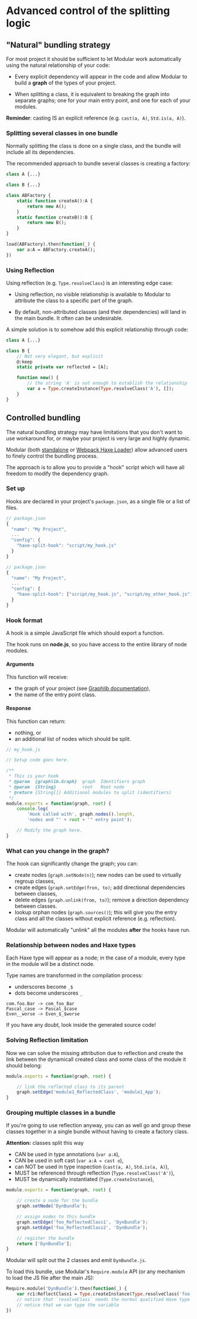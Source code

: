 # Advanced control of the splitting logic

## "Natural" bundling strategy

For most project it should be sufficient to let Modular work automatically
using the natural relationship of your code:

- Every explicit dependency will appear in the code and allow Modular to
  build a **graph** of the types of your project.

- When splitting a class, it is equivalent to breaking the graph into separate
  graphs; one for your main entry point, and one for each of your modules.

**Reminder**: casting IS an explicit reference (e.g. `cast(a, A)`, `Std.is(a, A)`).


### Splitting several classes in one bundle

Normally splitting the class is done on a single class, and the bundle
will include all its dependencies.

The recommended approach to bundle several classes is creating a factory:

```haxe
class A {...}

class B {...}

class ABFactory {
	static function createA():A {
		return new A();
	}
	static function createB():B {
		return new B();
	}
}

load(ABFactory).then(function(_) {
	var a:A = ABFactory.createA();
})
```


### Using Reflection

Using reflection (e.g. `Type.resolveClass`) is an interesting edge case:

- Using reflection, no visible relationship is available to Modular to
  attribute the class to a specific part of the graph.

- By default, non-attributed classes (and their dependencies) will land in the
  main bundle. It often can be undesirable.

A simple solution is to somehow add this explicit relationship through code:

```haxe
class A {...}

class B {
	// Not very elegant, but explicit
	@:keep
	static private var reflected = [A];

	function new() {
		// the string 'A' is not enough to establish the relationship
		var a = Type.createInstance(Type.resolveClass('A'), []);
	}
}

```

## Controlled bundling

The natural bundling strategy may have limitations that you don't want to
use workaround for, or maybe your project is very large and highly dynamic.

Modular (both [standalone](start.md) or [Webpack Haxe Loader](https://github.com/jasononeil/webpack-haxe-loader))
allow advanced users to finely control the bundling process.

The approach is to allow you to provide a "hook" script which will have
all freedom to modify the dependency graph.

### Set up

Hooks are declared in your project's `package.json`, as a single file
or a list of files.

```javascript
// package.json
{
  "name": "My Project",
  ...
  "config": {
    "haxe-split-hook": "script/my_hook.js"
  }
}
```
```javascript
// package.json
{
  "name": "My Project",
  ...
  "config": {
    "haxe-split-hook": ["script/my_hook.js", "script/my_other_hook.js"]
  }
}
```

### Hook format

A hook is a simple JavaScript file which should export a function.

The hook runs on **node.js**, so you have access to the entire library
of node modules.

#### Arguments

This function will receive:

- the graph of your project
  (see [Graphlib documentation](https://github.com/dagrejs/graphlib/wiki)),
- the name of the entry point class.

#### Response

This function can return:

- nothing, or
- an additional list of nodes which should be split.

```javascript
// my_hook.js

// Setup code goes here.

/**
 * This is your hook
 * @param  {graphlib.Graph}  graph  Identifiers graph
 * @param  {String}          root   Root node
 * @return {String[]} Additional modules to split (identifiers)
 */
module.exports = function(graph, root) {
	console.log(
		'Hook called with', graph.nodes().length,
		'nodes and "' + root + '" entry point');

	// Modify the graph here.
}
```

### What can you change in the graph?

The hook can significantly change the graph; you can:

- create nodes (`graph.setNode(n)`);
  new nodes can be used to virtually regroup classes,
- create edges (`graph.setEdge(fron, to)`;
  add directional dependencies between classes,
- delete edges (`graph.unlink(from, to)`);
  remove a direction dependency between classes.
- lookup orphan nodes (`graph.sources()`);
  this will give you the entry class and all the classes
  without explicit reference (e.g. reflection).

Modular will automatically "unlink" all the modules **after**
the hooks have run.

### Relationship between nodes and Haxe types

Each Haxe type will appear as a node; in the case of a module,
every type in the module will be a distinct node.

Type names are transformed in the compilation process:

- underscores become `_$`
- dots become underscores `_`

```
com.foo.Bar -> com_foo_Bar
Pascal_case -> Pascal_$case
Even__worse -> Even_$_$worse
```

If you have any doubt, look inside the generated source code!

### Solving Reflection limitation

Now we can solve the missing attribution due to reflection and
create the link between the dynamicall created class and
some class of the module it should belong:

```javascript
module.exports = function(graph, root) {

	// link the reflected class to its parent
	graph.setEdge('module1_ReflectedClass', 'module1_App');
}
```

### Grouping multiple classes in a bundle

If you're going to use reflection anyway, you can as well go
and group these classes together in a single bundle without
having to create a factory class.

**Attention:** classes split this way

- CAN be used in type annotations (`var a:A`),
- CAN be used in soft cast (`var a:A = cast o`),
- can NOT be used in type inspection (`cast(a, A)`, `Std.is(a, A)`),
- MUST be referenced through reflection (`Type.resolveClass('A')`),
- MUST be dynamically instantiated (`Type.createInstance`),


```javascript
module.exports = function(graph, root) {

	// create a node for the bundle
	graph.setNode('DynBundle');

	// assign nodes to this bundle
	graph.setEdge('foo_ReflectedClass1', 'DynBundle');
	graph.setEdge('foo_ReflectedClass2', 'DynBundle');

	// register the bundle
	return ['DynBundle'];
}
```

Modular will split out the 2 classes and emit `DynBundle.js`.

To load this bundle, use Modular's `Require.module` API
(or any mechanism to load the JS file after the main JS):

```haxe
Require.module('DynBundle').then(function(_) {
	var rc1:ReflectClass1 = Type.createInstance(Type.resolveClass('foo.ReflectedClass1'), []);
	// notice that `resolveClass` needs the normal qualified Haxe type name
	// notice that we can type the variable
})
```
